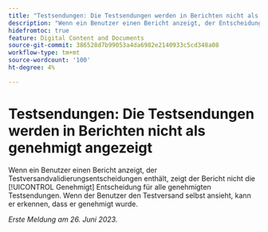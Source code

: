 ```yaml
---
title: "Testsendungen: Die Testsendungen werden in Berichten nicht als genehmigt angezeigt."
description: "Wenn ein Benutzer einen Bericht anzeigt, der Entscheidungen zur Genehmigung von Testsendungen enthält, zeigt der Bericht nicht die genehmigte Entscheidung für alle genehmigten Testsendungen an. Wenn der Benutzer den Testversand selbst ansieht, kann er erkennen, dass er genehmigt wurde."
hidefromtoc: true
feature: Digital Content and Documents
source-git-commit: 386528d7b99053a4da6982e2140933c5cd348a08
workflow-type: tm+mt
source-wordcount: '100'
ht-degree: 4%

---
```



# Testsendungen: Die Testsendungen werden in Berichten nicht als genehmigt angezeigt

Wenn ein Benutzer einen Bericht anzeigt, der Testversandvalidierungsentscheidungen enthält, zeigt der Bericht nicht die [!UICONTROL Genehmigt] Entscheidung für alle genehmigten Testsendungen. Wenn der Benutzer den Testversand selbst ansieht, kann er erkennen, dass er genehmigt wurde.

_Erste Meldung am 26. Juni 2023._
